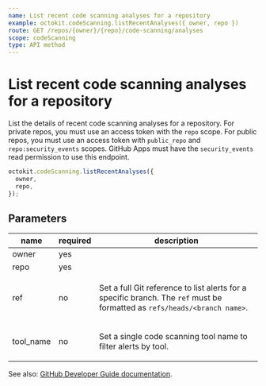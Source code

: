 ```yaml
---
name: List recent code scanning analyses for a repository
example: octokit.codeScanning.listRecentAnalyses({ owner, repo })
route: GET /repos/{owner}/{repo}/code-scanning/analyses
scope: codeScanning
type: API method
---
```


# List recent code scanning analyses for a repository

List the details of recent code scanning analyses for a repository. For private repos, you must use an access token with the `repo` scope. For public repos, you must use an access token with `public_repo` and `repo:security_events` scopes. GitHub Apps must have the `security_events` read permission to use this endpoint.

```js
octokit.codeScanning.listRecentAnalyses({
  owner,
  repo,
});
```

## Parameters

<table>
  <thead>
    <tr>
      <th>name</th>
      <th>required</th>
      <th>description</th>
    </tr>
  </thead>
  <tbody>
    <tr><td>owner</td><td>yes</td><td>

</td></tr>
<tr><td>repo</td><td>yes</td><td>

</td></tr>
<tr><td>ref</td><td>no</td><td>

Set a full Git reference to list alerts for a specific branch. The `ref` must be formatted as `refs/heads/<branch name>`.

</td></tr>
<tr><td>tool_name</td><td>no</td><td>

Set a single code scanning tool name to filter alerts by tool.

</td></tr>
  </tbody>
</table>

See also: [GitHub Developer Guide documentation](https://docs.github.com/v3/code-scanning/#list-recent-analyses).
